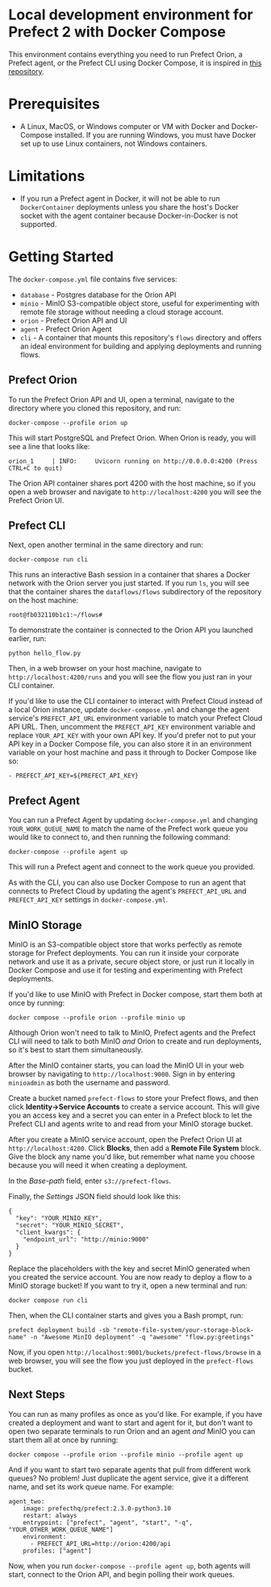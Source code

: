 # Local development environment for Prefect 2 with Docker Compose

This environment contains everything you need to run Prefect Orion, a Prefect agent, or the Prefect CLI using Docker Compose, it is inspired in [this repository](https://github.com/rpeden/prefect-docker-compose).

# Prerequisites

* A Linux, MacOS, or Windows computer or VM with Docker and Docker-Compose installed. If you are running Windows, you must have Docker set up to use Linux containers, not Windows containers.

# Limitations

* If you run a Prefect agent in Docker, it will not be able to run `DockerContainer` deployments unless you share the host's Docker socket with the agent container because Docker-in-Docker is not supported.

# Getting Started

The `docker-compose.yml` file contains five services:
* `database` - Postgres database for the Orion API
* `minio` - MinIO S3-compatible object store, useful for experimenting with remote file storage without needing a cloud storage account.
* `orion` - Prefect Orion API and UI
* `agent` - Prefect Orion Agent
* `cli` - A container that mounts this repository's `flows` directory and offers an ideal environment for building and applying deployments and running flows.

## Prefect Orion
To run the Prefect Orion API and UI, open a terminal, navigate to the directory where you cloned this repository, and run:

```
docker-compose --profile orion up
```

This will start PostgreSQL and Prefect Orion. When Orion is ready, you will see a line that looks like:

```
orion_1     | INFO:     Uvicorn running on http://0.0.0.0:4200 (Press CTRL+C to quit)
```

The Orion API container shares port 4200 with the host machine, so if you open a web browser and navigate to `http://localhost:4200` you will see the Prefect Orion UI.

## Prefect CLI

Next, open another terminal in the same directory and run:

```
docker-compose run cli
```

This runs an interactive Bash session in a container that shares a Docker network with the Orion server you just started. If you run `ls`, you will see that the container shares the `dataflows/flows` subdirectory of the repository on the host machine:

```
root@fb032110b1c1:~/flows#
```

To demonstrate the container is connected to the Orion API you launched earlier, run:

```
python hello_flow.py
```

Then, in a web browser on your host machine, navigate to `http://localhost:4200/runs` and you will see the flow you just ran in your CLI container.

If you'd like to use the CLI container to interact with Prefect Cloud instead of a local Orion instance, update `docker-compose.yml` and change the agent service's `PREFECT_API_URL` environment variable to match your Prefect Cloud API URL. Then, uncomment the `PREFECT_API_KEY` environment variable and replace `YOUR_API_KEY` with your own API key. If you'd prefer not to put your API key in a Docker Compose file, you can also store it in an environment variable on your host machine and pass it through to Docker Compose like so:

```
- PREFECT_API_KEY=${PREFECT_API_KEY}
```

## Prefect Agent

You can run a Prefect Agent by updating `docker-compose.yml` and changing `YOUR_WORK_QUEUE_NAME` to match the name of the Prefect work queue you would like to connect to, and then running the following command:

```
docker-compose --profile agent up
```

This will run a Prefect agent and connect to the work queue you provided.

As with the CLI, you can also use Docker Compose to run an agent that connects to Prefect Cloud by updating the agent's `PREFECT_API_URL` and `PREFECT_API_KEY` settings in `docker-compose.yml`.

## MinIO Storage

MinIO is an S3-compatible object store that works perfectly as remote storage for Prefect deployments. You can run it inside your corporate network and use it as a private, secure object store, or just run it locally in Docker Compose and use it for testing and experimenting with Prefect deployments.

If you'd like to use MinIO with Prefect in Docker compose, start them both at once by running:

```
docker compose --profile orion --profile minio up
```

Although Orion won't need to talk to MinIO, Prefect agents and the Prefect CLI will need to talk to both MinIO _and_ Orion to create and run deployments, so it's best to start them simultaneously.

After the MinIO container starts, you can load the MinIO UI in your web browser by navigating to `http://localhost:9000`. Sign in by entering `minioadmin` as both the username and password.

Create a bucket named `prefect-flows` to store your Prefect flows, and then click **Identity->Service Accounts** to create a service account. This will give you an access key and a secret you can enter in a Prefect block to let the Prefect CLI and agents write to and read from your MinIO storage bucket.

After you create a MinIO service account, open the Prefect Orion UI at `http://localhost:4200`. Click **Blocks**, then add a **Remote File System** block. Give the block any name you'd like, but remember what name you choose because you will need it when creating a deployment.

In the *Base-path* field, enter `s3://prefect-flows`.

Finally, the *Settings* JSON field should look like this:

```
{
  "key": "YOUR_MINIO_KEY",
  "secret": "YOUR_MINIO_SECRET",
  "client_kwargs": {
    "endpoint_url": "http://minio:9000"
  }
}
```
Replace the placeholders with the key and secret MinIO generated when you created the service account. You are now ready to deploy a flow to a MinIO storage bucket! If you want to try it, open a new terminal and run:

```
docker compose run cli
```

Then, when the CLI container starts and gives you a Bash prompt, run:

```
prefect deployment build -sb "remote-file-system/your-storage-block-name" -n "Awesome MinIO deployment" -q "awesome" "flow.py:greetings"
```

Now, if you open `http://localhost:9001/buckets/prefect-flows/browse` in a web browser, you will see the flow you just deployed in the `prefect-flows` bucket.

## Next Steps

You can run as many profiles as once as you'd like. For example, if you have created a deployment and want to start and agent for it, but don't want to open two separate terminals to run Orion and an agent *and* MinIO you can start them all at once by running:

```
docker compose --profile orion --profile minio --profile agent up
```

And if you want to start two separate agents that pull from different work queues? No problem! Just duplicate the agent service, give it a different name, and set its work queue name. For example:

```
agent_two:
    image: prefecthq/prefect:2.3.0-python3.10
    restart: always
    entrypoint: ["prefect", "agent", "start", "-q", "YOUR_OTHER_WORK_QUEUE_NAME"]
    environment:
      - PREFECT_API_URL=http://orion:4200/api
    profiles: ["agent"]
```
Now, when you run `docker-compose --profile agent up`, both agents will start, connect to the Orion API, and begin polling their work queues.